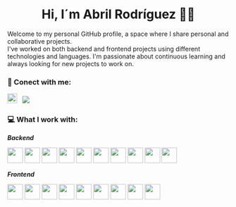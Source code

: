 <h1 align="center"> Hi, I´m Abril Rodríguez 👋🏼 </h1>

Welcome to my personal GitHub profile, a space where I share personal and collaborative projects. <br/>
I've worked on both backend and frontend projects using different technologies and languages. I'm passionate about continuous learning and always looking for new projects to work on.

<h3>💌 Conect with me:</h3>
<a href="https://www.linkedin.com/in/rodriguezfontana" target="_blank" rel="noreferrer"><img src="https://raw.githubusercontent.com/danielcranney/readme-generator/main/public/icons/socials/linkedin.svg" width="22" height="22" /></a> 
&nbsp;
<a href="mailto:arodriguezfontana@gmail.com"><img src="https://img.shields.io/badge/-arodriguezfontana@gmail.com-D14836?style=flat&logo=Gmail&logoColor=white"/></a>

<h3>💻 What I work with:</h3>

***Backend***
<p>
  <img src="https://cdn.jsdelivr.net/gh/devicons/devicon/icons/java/java-original.svg" width="35" height="35"/>
  <img src="https://cdn.jsdelivr.net/gh/devicons/devicon/icons/python/python-original.svg" width="35" height="35"/>
  <img src="https://cdn.jsdelivr.net/gh/devicons/devicon/icons/nodejs/nodejs-original.svg" width="35" height="35"/>
  <img src="https://cdn.jsdelivr.net/gh/devicons/devicon/icons/postgresql/postgresql-original.svg" width="35" height="35"/>
  <img src="https://cdn.jsdelivr.net/gh/devicons/devicon/icons/mongodb/mongodb-original.svg" width="35" height="35"/>
  <img src="https://cdn.jsdelivr.net/gh/devicons/devicon/icons/neo4j/neo4j-original.svg" width="35" height="35"/>
  <img src="https://www.vectorlogo.zone/logos/elastic/elastic-icon.svg" width="35" height="35"/>
  <img src="https://www.vectorlogo.zone/logos/mysql/mysql-icon.svg" width="35" height="35"/>
  <img src="https://cdn.jsdelivr.net/gh/devicons/devicon/icons/spring/spring-original.svg" width="35" height="35"/>
  <img src="https://img.icons8.com/?size=100&id=kg46nzoJrmTR&format=png&color=FFFFFF" width="35" height="35"/>
</p>

***Frontend***
<p>
  <img src="https://cdn.jsdelivr.net/gh/devicons/devicon/icons/react/react-original.svg" width="35" height="35"/>
  <img src="https://img.icons8.com/?size=100&id=r2OarXWQc7B6&format=png&color=FFFFFF" width="35" height="35"/>
  <img src="https://img.icons8.com/?size=100&id=35989&format=png&color=FFFFFF" width="35" height="35"/> <!-- React Native -->
  <img src="https://cdn.jsdelivr.net/gh/devicons/devicon/icons/typescript/typescript-original.svg" width="35" height="35"/>
  <img src="https://cdn.jsdelivr.net/gh/devicons/devicon/icons/javascript/javascript-original.svg" width="35" height="35"/>
  <img src="https://cdn.jsdelivr.net/gh/devicons/devicon/icons/html5/html5-original.svg" width="35" height="35"/>
  <img src="https://cdn.jsdelivr.net/gh/devicons/devicon/icons/css3/css3-original.svg" width="35" height="35"/>
  <img src="https://cdn.jsdelivr.net/gh/devicons/devicon/icons/tailwindcss/tailwindcss-original.svg" width="35" height="35"/>
  <img src="https://icon.icepanel.io/Technology/svg/Bootstrap.svg" width="35" height="35"/>
</p>

